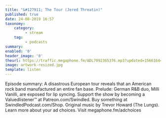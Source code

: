 ```yaml
---
title: "&#127911; The Tour (Jered Threatin)"
published: true
date: 24-08-2019 16:57
taxonomy:
    category:
         - stream
    tag:
         - podcasts
summary:
enabled: '0'
header_image: '0'
theurl: https://traffic.megaphone.fm/ADL7092365376.mp3?updated=1566164401
image: artwork-resized.jpg
template: listen
---
```

 
Episode summary: A disastrous European tour reveals that an American rock band manufactured an entire fan base. Prelude: German R&B duo, Milli Vanilli, are exposed for lip syncing. Support the show by becoming a Valuedlistener™ at Patreon.com/Swindled. Buy something at SwindledPodcast.com/Shop. Original music by Trevor Howard (The Lungs). Learn more about your ad choices. Visit megaphone.fm/adchoices
